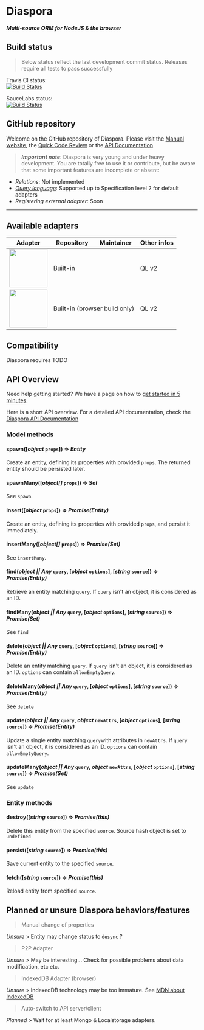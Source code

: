 # Diaspora

***Multi-source ORM for NodeJS & the browser***

## Build status

> Below status reflect the last development commit status. Releases require all tests to pass successfully

Travis CI status:  
[![Build Status](https://travis-ci.org/GerkinDev/Diaspora.svg?branch=master)](https://travis-ci.org/GerkinDev/Diaspora)

SauceLabs status:  
[![Build Status](https://saucelabs.com/browser-matrix/Gerkin.svg)](https://saucelabs.com/beta/builds/f5a220edee214a9b81d09239a6314e12)

## GitHub repository

Welcome on the GitHub repository of Diaspora. Please visit the [Manual website](https://diaspora.ithoughts.io/), the [Quick Code Review](https://diaspora.ithoughts.io/docco/index.html) or the [API Documentation](https://diaspora.ithoughts.io/jsdoc/index.html)

> ***Important note***: Diaspora is very young and under heavy development. You are totally free to use it or contribute, but be aware that some important features are incomplete or absent:  
 * *Relations*: Not implemented
 * *[Query language](https://diaspora.ithoughts.io/query-language)*: Supported up to Specification level 2 for default adapters
 * *Registering external adapter*: Soon

---

## Available adapters

<table>
	<thead>
		<tr>
			<th>Adapter</th>
			<th>Repository</th>
			<th>Maintainer</th>
			<th>Other infos</th>
		</tr>
	</thead>
	<tbody>
		<tr>
			<td><img width="100" src="https://github.com/GerkinDev/Diaspora/raw/master/media/inMemory.png"/></td>
			<td colspan="2">Built-in</td>
			<td>QL v2</td>
		</tr>
		<tr>
			<td><a href="https://developer.mozilla.org/en-US/docs/Web/API/Storage"><img width="100" src="https://github.com/GerkinDev/Diaspora/raw/master/media/browserStorage.png"/></a></td>
			<td colspan="2">Built-in (browser build only)</td>
			<td>QL v2</td>
		</tr>
	</tbody>
</table>

## Compatibility

Diaspora requires TODO

## API Overview

Need help getting started? We have a page on how to [get started in 5 minutes](https://diaspora.ithoughts.io/getting-started.html).

Here is a short API overview. For a detailed API documentation, check the [Diaspora API Documentation](https://diaspora.ithoughts.io/jsdoc/index.html)

### Model methods

#### spawn([*object* `props`]) => *Entity*

Create an entity, defining its properties with provided `props`. The returned entity should be persisted later.

#### spawnMany([*object[]* `props`]) => *Set*

See `spawn`.

#### insert([*object* `props`]) => *Promise(Entity)*

Create an entity, defining its properties with provided `props`, and persist it immediately.

#### insertMany([*object[]* `props`]) => *Promise(Set)*

See `insertMany`.

#### find(*object || Any* `query`, [*object* `options`], [*string* `source`]) => *Promise(Entity)*

Retrieve an entity matching `query`. If `query` isn't an object, it is considered as an ID.

#### findMany(*object || Any* `query`, [*object* `options`], [*string* `source`]) => *Promise(Set)*

See `find`

#### delete(*object || Any* `query`, [*object* `options`], [*string* `source`]) => *Promise(Entity)*

Delete an entity matching `query`. If `query` isn't an object, it is considered as an ID. `options` can contain `allowEmptyQuery`.

#### deleteMany(*object || Any* `query`, [*object* `options`], [*string* `source`]) => *Promise(Entity)*

See `delete`

#### update(*object || Any* `query`, *object* `newAttrs`, [*object* `options`], [*string* `source`]) => *Promise(Entity)*

Update a single entity matching `query`with attributes in `newAttrs`. If `query` isn't an object, it is considered as an ID. `options` can contain `allowEmptyQuery`.

#### updateMany(*object || Any* `query`, *object* `newAttrs`, [*object* `options`], [*string* `source`]) => *Promise(Set)*

See `update`

### Entity methods

#### destroy([*string* `source`]) => *Promise(this)*

Delete this entity from the specified `source`. Source hash object is set to `undefined`

#### persist([*string* `source`]) => *Promise(this)*

Save current entity to the specified `source`.

#### fetch([*string* `source`]) => *Promise(this)*

Reload entity from specified `source`.

## Planned or unsure Diaspora behaviors/features

> Manual change of properties

*Unsure* > Entity may change status to `desync` ?

> P2P Adapter

*Unsure* > May be interesting... Check for possible problems about data modification, etc etc.

> IndexedDB Adapter (browser)

*Unsure* > IndexedDB technology may be too immature. See [MDN about IndexedDB](https://developer.mozilla.org/en-US/docs/Web/API/IndexedDB_API)

> Auto-switch to API server/client

*Planned* > Wait for at least Mongo & Localstorage adapters.